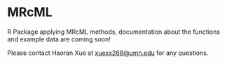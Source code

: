 # MRcML
R Package applying MRcML methods, documentation about the functions and example data are coming soon!

Please contact Haoran Xue at xuexx268@umn.edu for any questions.
